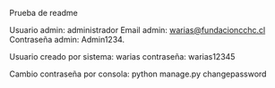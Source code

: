 Prueba de readme

Usuario admin: administrador
Email admin: warias@fundacioncchc.cl
Contraseña admin: Admin1234.

Usuario creado por sistema: warias
contraseña: warias12345

Cambio contraseña por consola: python manage.py changepassword <nombre usuario>